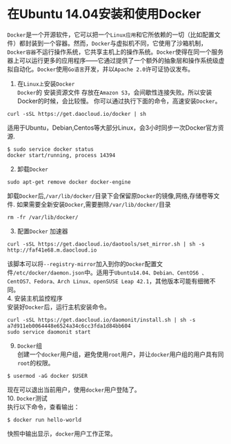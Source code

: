 # 在Ubuntu 14.04安装和使用Docker

`Docker`是一个开源软件，它可以把一个`Linux应用`和它所依赖的一切（比如配置文件）都封装到一个容器。然而，`Docker`与虚拟机不同，它使用了沙箱机制，`Docker容器`不运行操作系统，它共享主机上的操作系统。`Docker`使得在同一个服务器上可以运行更多的应用程序——它通过提供了一个额外的抽象层和操作系统级虚拟自动化。`Docker`使用`Go语言`开发，并以`Apache 2.0`许可证协议发布。    

1. 在`Linux上`安装`Docker`      
`Docker`的 安装资源文件 存放在`Amazon S3`，会间歇性连接失败。所以安装Docker的时候，会比较慢。 
你可以通过执行下面的命令，高速安装`Docker`。      
```
curl -sSL https://get.daocloud.io/docker | sh
```
适用于Ubuntu，Debian,Centos等大部分Linux，会3小时同步一次Docker官方资源.   
```
$ sudo service docker status
docker start/running, process 14394
```  
2. 卸载`Docker`    
```
sudo apt-get remove docker docker-engine
```
卸载`Docker`后,`/var/lib/docker/`目录下会保留原`Docker`的镜像,网络,存储卷等文件. 如果需要全新安装`Docker`,需要删除`/var/lib/docker/`目录     
```
rm -fr /var/lib/docker/
``` 
3. 配置`Docker` 加速器     
```
curl -sSL https://get.daocloud.io/daotools/set_mirror.sh | sh -s http://faf41e68.m.daocloud.io 
```
该脚本可以将`--registry-mirror`加入到你的`Docker`配置文件`/etc/docker/daemon.json`中。适用于`Ubuntu14.04、Debian、CentOS6 、CentOS7、Fedora、Arch Linux、openSUSE Leap 42.1`，其他版本可能有细微不同。      
4. 安装主机监控程序    
安装好`Docker`后，运行主机安装命令。   
```
curl -sSL https://get.daocloud.io/daomonit/install.sh | sh -s a7d911eb0064448e6524a34c6cc3fda1d84bb604 
sudo service daomonit start 
```
9. `Docker`组    
创建一个`docker`用户组，避免使用`root`用户，并让`docker`用户组的用户具有同`root`的权限。   
```
$ usermod -aG docker $USER
```
现在可以退出当前用户，使用`docker`用户登陆了。     
10. `Docker`测试     
执行以下命令，查看输出：   
```
$ docker run hello-world
```
快照中输出显示，`docker`用户工作正常。       
